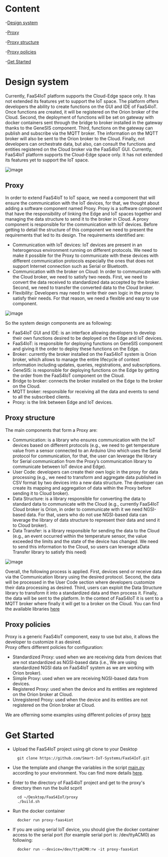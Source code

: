 # Content
-[Design system](https://github.com/Smart-IoT-Systems/FaaS4IoT/tree/main/proxy#design-system)

-[Proxy](https://github.com/Smart-IoT-Systems/FaaS4IoT/tree/main/proxy#proxy)

-[Proxy structure](https://github.com/Smart-IoT-Systems/FaaS4IoT/tree/main/proxy#proxy-structure)

-[Proxy policies](https://github.com/Smart-IoT-Systems/FaaS4IoT/tree/main/proxy#proxy-policies)

-[Get Started](https://github.com/Smart-IoT-Systems/FaaS4IoT/tree/main/proxy#get-started)

# Design system
Currently, FaaS4IoT platform supports the Cloud-Edge space only. It has not extended its features yet to support the IoT space. 
The platform offers developers the ability to create functions on the GUI and IDE of FaaS4IoT. Once functions are created, it will be registered on the Orion broker of the Cloud. Second, the deployment of functions will be set on gateway with docker containers sent through the bridge to broker installed in the gateway thanks to the GeneSIS component. Third, functions on the gateway can publish and subscribe via the MQTT broker. The information on the MQTT broker will also be sent to the Orion broker to the Cloud.  Finally, not developers can orchestrate data, but also, can consult the functions and entities registered on the Cloud broker via the FaaS4IoT GUI.
Currently, FaaS4IoT platform supports the Cloud-Edge space only. It has not extended its features yet to support the IoT space. 


![image](https://user-images.githubusercontent.com/47181226/133777251-cf1a183a-f101-4ebe-957e-083044baf832.png)


## Proxy
In order to extend FaaS4IoT to IoT space, we need a component that will ensure the communication with the IoT devices, for that, we thought about adding a software component named Proxy.
Proxy is a software component that have the responsibility of linking the Edge and IoT spaces together and managing the data structure to send it to the broker in Cloud.
A proxy component is responsible for the communication with IoT devices. Before getting to detail the structure of this component we need to present the requirements that led to its design.
The requirements identified are:
- Communication with IoT devices: IoT devices are present in an heterogenous environment running on different protocols. We need to make it possible for the Proxy to communicate with these devices with different communication protocols especially the ones that does not support Internet connection such as Serial or Bluetooth.
- Communication with the broker on Cloud: In order to communicate with the Cloud broker, we need to satisfy two needs. First, we need to convert the data received to standardized data accepted by the broker. Second, we need to transfer the converted data to the Cloud broker.
- Flexibility: Developers may need to write their own logic in the proxy to satisfy their needs. For that reason, we need a flexible and easy to use component.


![image](https://user-images.githubusercontent.com/47181226/133210155-e70d877c-3a94-4f43-9084-f4f5ec7bf355.png)


So the system design components are as following:
-	FaaS4IoT GUI and IDE: is an interface allowing developers to develop their own functions desired to be deployed on the Edge and IoT devices. 
-	FaaS4IoT: is responsible for deploying functions on GeneSIS component and giving it the order to deploy these functions on the Edge. 
-	Broker: currently the broker installed on the FaaS4IoT system is Orion broker, which allows to manage the entire lifecycle of context information including updates, queries, registrations, and subscriptions. 
-	GeneSIS: is responsible for deploying functions on the Edge by getting the order from the FaaS4IoT component on the Cloud. 
-	Bridge to broker: connects the broker installed on the Edge to the broker on the Cloud. 
-	MQTT broker: responsible for receiving all the data and events to send to all the subscribed clients. 
-	Proxy: is the link between Edge and IoT devices. 



## Proxy structure
The main components that form a Proxy are:
- Communication: is a library who ensures communication with the IoT devices based on different protocols (e.g., we need to get temperature value from a sensor connected to an Arduino Uno which uses the Serial protocol for communication, for that, the user can leverage the library for Serial communication from the Proxy’s communication library to  communicate between IoT device and Edge).
- User Code: developers can create their own logic in the proxy for data processing (e.g., we need to transform and aggregate data published in CSV format by two devices into a new data structure. The developer can create its mapping and aggregation of data within the Proxy before sending it to Cloud broker).
- Data Structure: is a library responsible for converting the data to standard data to communicate with the Cloud (e.g., currently FaaS4IoT Cloud broker is Orion, in order to  communicate with it we need NGSI-based data. For that, users who do not use NGSI-based data can leverage the library of data structure to represent their data and send it to Cloud broker).
- Data Transfer: is a library responsible for sending the data to the Cloud (e.g., an event occurred within the temperature sensor, the value exceeded the limits and the state of the device has changed. We need to send this information to the Cloud, so users can leverage aData Transfer library to satisfy this need)


 ![image](https://user-images.githubusercontent.com/47181226/133210017-e5925563-66b1-4c4e-aa14-8eab1570bcd1.png)
 
 
Overall, the following process is applied. First, devices send or receive data via the Communication library using the desired protocol. Second, the data will be processed in the User Code section where developers customize their data processing as desired. Third, users can exploit the Data Structure library to transform it into a standardized data and then process it. Finally, the data will be sent to the platform. In the context of FaaS4IoT it is sent to a MQTT broker where finally it will get to a broker on the Cloud.
You can find the available libraries [here](https://github.com/Smart-IoT-Systems/FaaS4IoT/tree/main/proxy/libraries)
 
## Proxy policies 
Proxy is a generic FaaS4IoT component, easy to use but also, it allows the developer to customize it as desired.  
Proxy offers different policies for configuration:  
  -	Standardized Proxy: used when we are receiving data from devices that are not standardized as NGSI-based data (i.e., We are using standardized NGSI data on FaaS4IoT system as we are working with Orion broker). 
  -	Simple Proxy: used when we are receiving NGSI-based data from devices. 
  -	Registered Proxy: used when the device and its entities are registered on the Orion broker at Cloud. 
  -	Unregistered Proxy: used when the device and its entities are not registered on the Orion broker at Cloud. 
  
We are offerning some examples using different policies of proxy [here](https://github.com/Smart-IoT-Systems/FaaS4IoT/tree/main/proxy/examples)

# Get Started
- Upload the FaaS4IoT project using git clone to your Desktop	
    
		git clone https://github.com/Smart-IoT-Systems/FaaS4IoT.git

- Use the template and change the variables in the script [main.py](https://github.com/Smart-IoT-Systems/FaaS4IoT/blob/main/proxy/template/main.py) according to your environment. You can find more details [here](https://github.com/Smart-IoT-Systems/FaaS4IoT/blob/main/proxy/template).
- Enter to the directory of FaaS4IoT project and get to the proxy's directory then run the build scprit
    
		cd ~/Desktop/FaaS4IoT/proxy
		./build.sh
		
- Run the docker container 
    
		docker run proxy-faas4iot
- If you are using serial IoT device, you should give the docker container access to the serial port (for example serial port is: /dev/ttyACM0) as following:
    
		docker run --device=/dev/ttyACM0:rw -it proxy-faas4iot



